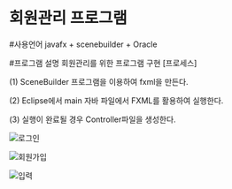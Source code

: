 # 회원관리 프로그램

#사용언어
  javafx + scenebuilder + Oracle

#프로그램 설명 
  회원관리를 위한 프로그램 구현
  [프로세스]
  
  (1) SceneBuilder 프로그램을 이용하여 fxml을 만든다.
  
  (2) Eclipse에서 main 자바 파일에서 FXML를 활용하여 실행한다.
  
  (3) 실행이 완료될 경우 Controller파일을 생성한다.
  
 ![로그인](https://user-images.githubusercontent.com/93520695/141286957-8b738cc9-8f24-4c15-8453-ed25258c99da.jpg)
 
 ![회원가입](https://user-images.githubusercontent.com/93520695/141286966-e6155fad-4313-41dc-a0dd-83cf2ad7acc4.jpg)
 
 ![입력](https://user-images.githubusercontent.com/93520695/141286968-cb758304-ee2f-495d-aaf8-bb7b965b3dfb.jpg)
